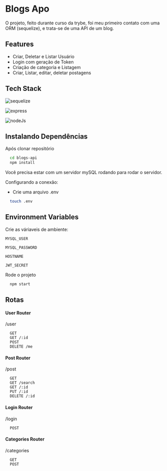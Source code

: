 
# Blogs Apo

O projeto, feito durante curso da trybe, foi meu primeiro contato com uma ORM 
(sequelize), e trata-se de uma API de um blog.


## Features

- Criar, Deletar e Listar Usuário 
- Login com geração de Token
- Criação de categoria e Listagem
- Criar, Listar, editar, deletar postagens


## Tech Stack


![sequelize](https://img.shields.io/badge/Sequelize-52B0E7?style=for-the-badge&logo=Sequelize&logoColor=white)

![express](https://img.shields.io/badge/Express.js-000000?style=for-the-badge&logo=express&logoColor=white)

![nodeJs](https://img.shields.io/badge/Node.js-339933?style=for-the-badge&logo=nodedotjs&logoColor=white)
## Instalando Dependências

Após clonar repositório
```bash
  cd blogs-api  
  npm install
```

Você precisa estar com um servidor mySQL rodando para rodar o servidor.

Configurando a conexão:
- Crie uma arquivo .env
```bash
  touch .env  
```
## Environment Variables

Crie as váriaveis de ambiente:

`MYSQL_USER`

`MYSQL_PASSWORD`

`HOSTNAME`

`JWT_SECRET`


Rode o projeto
```bash
  npm start
```

## Rotas

#### User Router
/user
```http
  GET 
  GET /:id
  POST
  DELETE /me

```
#### Post Router
/post
```http
  GET
  GET /search
  GET /:id
  PUT /:id
  DELETE /:id

```
#### Login Router
/login
```http
  POST

```
#### Categories Router
/categories
```http
  GET 
  POST

```